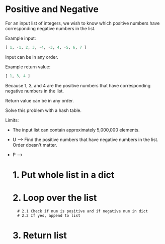 # Positive and Negative

For an input list of integers, we wish to know which positive numbers
have corresponding negative numbers in the list.

Example input:

```python
[ 1, -1, 2, 3, -4, -3, 4, -5, 6, 7 ]
```

Input can be in any order.

Example return value:

```python
[ 1, 3, 4 ]
```

Because 1, 3, and 4 are the positive numbers that have corresponding
negative numbers in the list.

Return value can be in any order.

Solve this problem with a hash table.

Limits:

* The input list can contain approximately 5,000,000 elements.

* U --> Find the positive numbers that have negative numbers in the list. Order doesn't matter.
* P --> 
    # 1. Put whole list in a dict
    # 2. Loop over the list
        # 2.1 Check if num is positive and if negative num in dict
        # 2.2 If yes, append to list 
    # 3. Return list